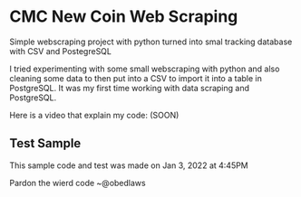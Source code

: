 # CMC New Coin Web Scraping
Simple webscraping project with python turned into smal tracking database with CSV and PostegreSQL

I tried experimenting with some small webscraping with python and also cleaning some data to then
put into a CSV to import it into a table in PostgreSQL. It was my first time working with data scraping
and PostgreSQL.

Here is a video that explain my code: (SOON)
## Test Sample
This sample code and test was made on Jan 3, 2022 at 4:45PM

Pardon the wierd code ~@obedlaws